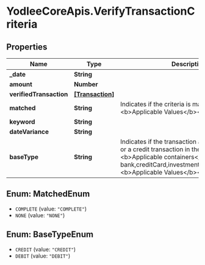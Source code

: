 # YodleeCoreApis.VerifyTransactionCriteria

## Properties
Name | Type | Description | Notes
------------ | ------------- | ------------- | -------------
**_date** | **String** |  | 
**amount** | **Number** |  | 
**verifiedTransaction** | [**[Transaction]**](Transaction.md) |  | [optional] 
**matched** | **String** | Indicates if the criteria is matched or not. &lt;br&gt;&lt;b&gt;Applicable Values&lt;/b&gt;&lt;br&gt; | [optional] 
**keyword** | **String** |  | [optional] 
**dateVariance** | **String** |  | [optional] 
**baseType** | **String** | Indicates if the transaction appears as a debit or a credit transaction in the account. &lt;br&gt;&lt;br&gt;&lt;b&gt;Applicable containers&lt;/b&gt;: bank,creditCard,investment,insurance,loan&lt;br&gt;&lt;b&gt;Applicable Values&lt;/b&gt;&lt;br&gt; | [optional] 

<a name="MatchedEnum"></a>
## Enum: MatchedEnum

* `COMPLETE` (value: `"COMPLETE"`)
* `NONE` (value: `"NONE"`)


<a name="BaseTypeEnum"></a>
## Enum: BaseTypeEnum

* `CREDIT` (value: `"CREDIT"`)
* `DEBIT` (value: `"DEBIT"`)

